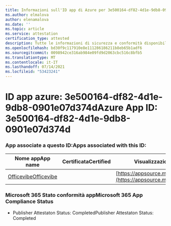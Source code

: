 ```yaml
---
title: Informazioni sull'ID app di Azure per 3e500164-df82-4d1e-9db8-0901e07d374d
ms.author: elmalova
author: elenamalova
ms.date: ''
ms.topic: article
ms.service: attestation
certification_type: attested
description: Tutte le informazioni di sicurezza e conformità disponibili per 3e500164-df82-4d1e-9db8-0901e07d374d.
ms.openlocfilehash: bd30f9c117910e8e111286186211b8eb65b1adf6
ms.sourcegitcommit: 0098942ce316ab984e09fd9d2063cbc516c8bfb5
ms.translationtype: MT
ms.contentlocale: it-IT
ms.lasthandoff: 07/14/2021
ms.locfileid: "53423241"
---
```

# <a name="azure-app-id-3e500164-df82-4d1e-9db8-0901e07d374d"></a><span data-ttu-id="e6a8f-103">ID app azure: 3e500164-df82-4d1e-9db8-0901e07d374d</span><span class="sxs-lookup"><span data-stu-id="e6a8f-103">Azure App ID: 3e500164-df82-4d1e-9db8-0901e07d374d</span></span>


### <a name="apps-associated-with-this-id"></a><span data-ttu-id="e6a8f-104">App associate a questo ID:</span><span class="sxs-lookup"><span data-stu-id="e6a8f-104">Apps associated with this ID:</span></span>
| <span data-ttu-id="e6a8f-105">**Nome app**</span><span class="sxs-lookup"><span data-stu-id="e6a8f-105">**App name**</span></span> | <span data-ttu-id="e6a8f-106">**Certificata**</span><span class="sxs-lookup"><span data-stu-id="e6a8f-106">**Certified**</span></span> | <span data-ttu-id="e6a8f-107">**Visualizzazione in AppSource**</span><span class="sxs-lookup"><span data-stu-id="e6a8f-107">**View in AppSource**</span></span> |
|-|-|-|
| [<span data-ttu-id="e6a8f-108">Officevibe</span><span class="sxs-lookup"><span data-stu-id="e6a8f-108">Officevibe</span></span>](https://docs.microsoft.com/en-us/microsoft-365-app-certification/forward/WA200002508) |  | [https://appsource.microsoft.com/product/office/WA200002508](https://appsource.microsoft.com/product/office/WA200002508) |

### <a name="microsoft-365-app-compliance-status"></a><span data-ttu-id="e6a8f-109">Microsoft 365 Stato conformità app</span><span class="sxs-lookup"><span data-stu-id="e6a8f-109">Microsoft 365 App Compliance Status</span></span>
- <span data-ttu-id="e6a8f-110">Publisher Attestaton Status: Completed</span><span class="sxs-lookup"><span data-stu-id="e6a8f-110">Publisher Attestaton Status: Completed</span></span>
